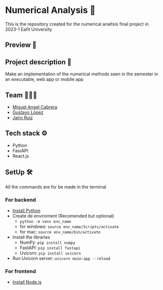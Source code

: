 # Numerical Analysis 🧮
This is the repository created for the numerical analtsis final project in 2023-1 Eafit University

## Preview 👀 
## Project description 📔
Make an implementation of the numerical methods seen in the semester in an executable, web app or mobile app

## Team 🧑🏻‍💻
* [Miguel Angel Cabrera](https://github.com/miguelco23)
* [Gustavo López]()
* [Jairo Ruiz]()

## Tech stack ⚙️
* Python
* FasrAPI
* React.js

## SetUp 🛠️
All the commands are for be made in the terminal

### For backend
- [Install Python](https://www.python.org/downloads/)
- Create de enviroment (Recomended but optional)
    - `python -m venv env_name`
    - for windows: `source env_name/Scripts/activate`
    - for mac: `source env_name/bin/activate`
- Install the libraries
    - NumPy: `pip install numpy` 
    - FastAPI: `pip install fastapi`
    - Uvicorn: `pip install uvicorn`
- Run Uvicorn server: `uvicorn main:app --reload`

### For frontend
- [Install Node.js](https://nodejs.org)

